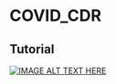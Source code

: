 # COVID_CDR

## Tutorial
[![IMAGE ALT TEXT HERE](https://img.youtube.com/vi/UsWSHu-wNCM/0.jpg)](https://www.youtube.com/watch?v=UsWSHu-wNCM)
